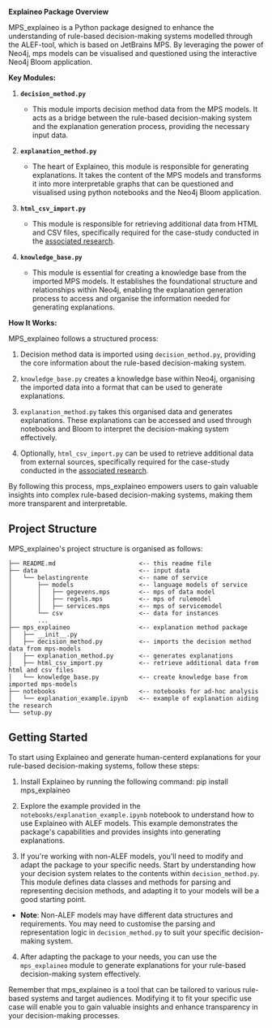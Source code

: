 **Explaineo Package Overview**

MPS_explaineo is a Python package designed to enhance the understanding of rule-based decision-making systems modelled through the ALEF-tool, which is based on JetBrains MPS. By leveraging the power of Neo4j, mps models can be visualised and questioned using the interactive Neo4j Bloom application.

**Key Modules:**
1. **`decision_method.py`**
   - This module imports decision method data from the MPS models. It acts as a bridge between the rule-based decision-making system and the explanation generation process, providing the necessary input data.

2. **`explanation_method.py`**
   - The heart of Explaineo, this module is responsible for generating explanations. It takes the content of the MPS models and transforms it into more interpretable graphs that can be questioned and visualised using python notebooks and the Neo4j Bloom application. 

3. **`html_csv_import.py`**
   - This module is responsible for retrieving additional data from HTML and CSV files, specifically required for the case-study conducted in the [associated research](https://studenttheses.uu.nl/handle/20.500.12932/44522).

4. **`knowledge_base.py`**
   - This module is essential for creating a knowledge base from the imported MPS models. It establishes the foundational structure and relationships within Neo4j, enabling the explanation generation process to access and organise the information needed for generating explanations.

**How It Works:**

MPS_explaineo follows a structured process:
1. Decision method data is imported using `decision_method.py`, providing the core information about the rule-based decision-making system.

2. `knowledge_base.py` creates a knowledge base within Neo4j, organising the imported data into a format that can be used to generate explanations.

3. `explanation_method.py` takes this organised data and generates explanations. These explanations can be accessed and used through notebooks and Bloom to interpret the decision-making system effectively.

4. Optionally, `html_csv_import.py` can be used to retrieve additional data from external sources, specifically required for the case-study conducted in the [associated research](https://studenttheses.uu.nl/handle/20.500.12932/44522). 

By following this process, mps_explaineo empowers users to gain valuable insights into complex rule-based decision-making systems, making them more transparent and interpretable.

## Project Structure

MPS_explaineo's project structure is organised as follows:

```
├── README.md                       <-- this readme file
├── data                            <-- input data
│   └── belastingrente              <-- name of service
│       ├── models                  <-- language models of service
│       │   ├── gegevens.mps        <-- mps of data model
│       │   ├── regels.mps          <-- mps of rulemodel
│       │   ├── services.mps        <-- mps of servicemodel
│       └── csv                     <-- data for instances
│       ...
├── mps_explaineo                   <-- explanation method package
│   ├── __init__.py                 
│   ├── decision_method.py          <-- imports the decision method data from mps-models
│   ├── explanation_method.py       <-- generates explanations
│   ├── html_csv_import.py          <-- retrieve additional data from html and csv files
│   └── knowledge_base.py           <-- create knowledge base from imported mps-models
├── notebooks                       <-- notebooks for ad-hoc analysis
│   └── explanation_example.ipynb   <-- example of explanation aiding the research
└── setup.py                        
```

## Getting Started

To start using Explaineo and generate human-centerd explanations for your rule-based decision-making systems, follow these steps:

1. Install Explaineo by running the following command: pip install mps_explaineo

2. Explore the example provided in the `notebooks/explanation_example.ipynb` notebook to understand how to use Explaineo with ALEF models. This example demonstrates the package's capabilities and provides insights into generating explanations.

3. If you're working with non-ALEF models, you'll need to modify and adapt the package to your specific needs. Start by understanding how your decision system relates to the contents within `decision_method.py`. This module defines data classes and methods for parsing and representing decision methods, and adapting it to your models will be a good starting point.

- **Note**: Non-ALEF models may have different data structures and requirements. You may need to customise the parsing and representation logic in `decision_method.py` to suit your specific decision-making system.

4. After adapting the package to your needs, you can use the `mps_explaineo` module to generate explanations for your rule-based decision-making system effectively.

Remember that mps_explaineo is a tool that can be tailored to various rule-based systems and target audiences. Modifying it to fit your specific use case will enable you to gain valuable insights and enhance transparency in your decision-making processes.



